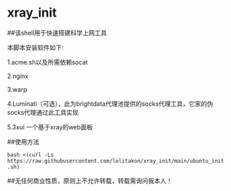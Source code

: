 # xray_init

##该shell用于快速搭建科学上网工具

本脚本安装软件如下:

1.acme.sh以及所需依赖socat 

2.nginx 

3.warp

4.Luminati（可选），此为brightdata代理池提供的socks代理工具，它家的伪socks代理通过此工具实现

5.3xui 一个基于xray的web面板

##使用方法

`bash <(curl -Ls https://raw.githubusercontent.com/lolitakon/xray_init/main/ubuntu_init.sh)`

##无任何商业性质，原则上不允许转载，转载需询问我本人！
